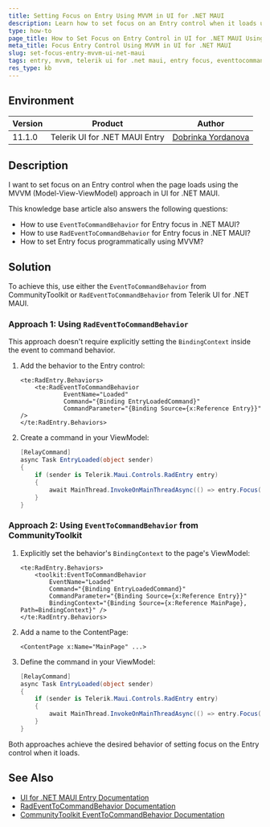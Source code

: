 ```yaml
---
title: Setting Focus on Entry Using MVVM in UI for .NET MAUI
description: Learn how to set focus on an Entry control when it loads using the MVVM approach in UI for .NET MAUI.
type: how-to
page_title: How to Set Focus on Entry Control in UI for .NET MAUI Using MVVM
meta_title: Focus Entry Control Using MVVM in UI for .NET MAUI
slug: set-focus-entry-mvvm-ui-net-maui
tags: entry, mvvm, telerik ui for .net maui, entry focus, eventtocommandbehavior, radeventtocommandbehavior
res_type: kb
---
```


## Environment

| Version | Product | Author | 
| --- | --- | ---- | 
| 11.1.0 | Telerik UI for .NET MAUI Entry | [Dobrinka Yordanova](https://www.telerik.com/blogs/author/dobrinka-yordanova) | 

## Description

I want to set focus on an Entry control when the page loads using the MVVM (Model-View-ViewModel) approach in UI for .NET MAUI.

This knowledge base article also answers the following questions:
- How to use `EventToCommandBehavior` for Entry focus in .NET MAUI?
- How to use `RadEventToCommandBehavior` for Entry focus in .NET MAUI?
- How to set Entry focus programmatically using MVVM?

## Solution

To achieve this, use either the `EventToCommandBehavior` from CommunityToolkit or `RadEventToCommandBehavior` from Telerik UI for .NET MAUI.

### Approach 1: Using `RadEventToCommandBehavior`

This approach doesn't require explicitly setting the `BindingContext` inside the event to command behavior.

1. Add the behavior to the Entry control:

   ```xaml
   <te:RadEntry.Behaviors>
       <te:RadEventToCommandBehavior
               EventName="Loaded"
               Command="{Binding EntryLoadedCommand}"
               CommandParameter="{Binding Source={x:Reference Entry}}" />
   </te:RadEntry.Behaviors>
   ```

2. Create a command in your ViewModel:

   ```csharp
   [RelayCommand]
   async Task EntryLoaded(object sender)
   {
       if (sender is Telerik.Maui.Controls.RadEntry entry)
       {
           await MainThread.InvokeOnMainThreadAsync(() => entry.Focus());
       }
   }
   ```

### Approach 2: Using `EventToCommandBehavior` from CommunityToolkit

1. Explicitly set the behavior's `BindingContext` to the page's ViewModel:

   ```xaml
   <te:RadEntry.Behaviors>
       <toolkit:EventToCommandBehavior
           EventName="Loaded"
           Command="{Binding EntryLoadedCommand}"
           CommandParameter="{Binding Source={x:Reference Entry}}"
           BindingContext="{Binding Source={x:Reference MainPage}, Path=BindingContext}" />
   </te:RadEntry.Behaviors>
   ```

2. Add a name to the ContentPage:

   ```xaml
   <ContentPage x:Name="MainPage" ...>
   ```

3. Define the command in your ViewModel:

   ```csharp
   [RelayCommand]
   async Task EntryLoaded(object sender)
   {
       if (sender is Telerik.Maui.Controls.RadEntry entry)
       {
           await MainThread.InvokeOnMainThreadAsync(() => entry.Focus());
       }
   }
   ```

Both approaches achieve the desired behavior of setting focus on the Entry control when it loads.

## See Also

- [UI for .NET MAUI Entry Documentation](https://docs.telerik.com/devtools/maui/controls/entry/overview)
- [RadEventToCommandBehavior Documentation](https://docs.telerik.com/devtools/maui/api/telerik.maui.controls.radeventtocommandbehavior)
- [CommunityToolkit EventToCommandBehavior Documentation](https://learn.microsoft.com/en-us/dotnet/communitytoolkit/maui/behaviors/event-to-command-behavior)
